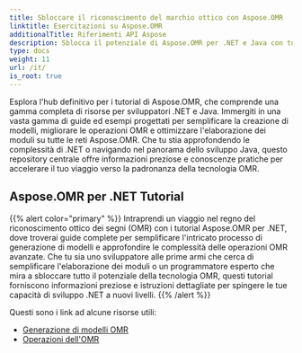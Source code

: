 ```yaml
---
title: Sbloccare il riconoscimento del marchio ottico con Aspose.OMR
linktitle: Esercitazioni su Aspose.OMR
additionalTitle: Riferimenti API Aspose
description: Sblocca il potenziale di Aspose.OMR per .NET e Java con tutorial completi. Semplifica la creazione di modelli e migliora le operazioni OMR senza sforzo.
type: docs
weight: 11
url: /it/
is_root: true
---
```


Esplora l'hub definitivo per i tutorial di Aspose.OMR, che comprende una gamma completa di risorse per sviluppatori .NET e Java. Immergiti in una vasta gamma di guide ed esempi progettati per semplificare la creazione di modelli, migliorare le operazioni OMR e ottimizzare l'elaborazione dei moduli su tutte le reti Aspose.OMR. Che tu stia approfondendo le complessità di .NET o navigando nel panorama dello sviluppo Java, questo repository centrale offre informazioni preziose e conoscenze pratiche per accelerare il tuo viaggio verso la padronanza della tecnologia OMR.

## Aspose.OMR per .NET Tutorial
{{% alert color="primary" %}}
Intraprendi un viaggio nel regno del riconoscimento ottico dei segni (OMR) con i tutorial Aspose.OMR per .NET, dove troverai guide complete per semplificare l'intricato processo di generazione di modelli e approfondire le complessità delle operazioni OMR avanzate. Che tu sia uno sviluppatore alle prime armi che cerca di semplificare l'elaborazione dei moduli o un programmatore esperto che mira a sbloccare tutto il potenziale della tecnologia OMR, questi tutorial forniscono informazioni preziose e istruzioni dettagliate per spingere le tue capacità di sviluppo .NET a nuovi livelli.
{{% /alert %}}

Questi sono i link ad alcune risorse utili:
 
- [Generazione di modelli OMR](./net/omr-template-generation/)
- [Operazioni dell'OMR](./net/omr-operations/)